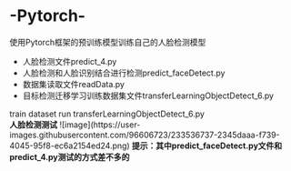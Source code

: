 # -Pytorch-
<div>
使用Pytorch框架的预训练模型训练自己的人脸检测模型
<ul>
<li>人脸检测文件predict_4.py</li>
<li>人脸检测和人脸识别结合进行检测predict_faceDetect.py</li>
<li>数据集读取文件readData.py</li>
<li>目标检测迁移学习训练数据集文件transferLearningObjectDetect_6.py</li>
</ul>
</div>
<div>
  <label>train dataset</label>
  <label>run transferLearningObjectDetect_6.py</label>
</div>

<div>
<strong>人脸检测测试</strong>
![image](https://user-images.githubusercontent.com/96606723/233536737-2345daaa-f739-4045-95f8-ec6a2154ed24.png)
  <strong>提示：其中predict_faceDetect.py文件和predict_4.py测试的方式差不多的</strong>
</div>


